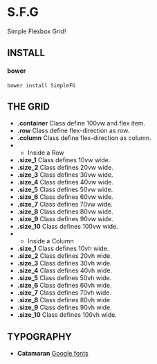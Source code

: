 # S.F.G
Simple Flexbox Grid!
## INSTALL
#### bower
```
bower install SimpleFG
```
## THE GRID

- **.container** Class define 100vw and flex item.
- **.row** Class define flex-direction as row.
- **.column** Class define flex-direction as column.
- - Inside a Row
- **.size_1** Class defines 10vw wide.
- **.size_2** Class defines 20vw wide.
- **.size_3** Class defines 30vw wide.
- **.size_4** Class defines 40vw wide.
- **.size_5** Class defines 50vw wide.
- **.size_6** Class defines 60vw wide.
- **.size_7** Class defines 70vw wide.
- **.size_8** Class defines 80vw wide.
- **.size_9** Class defines 90vw wide.
- **.size_10** Class defines 100vw wide.
- - Inside a Column
- **.size_1** Class defines 10vh wide.
- **.size_2** Class defines 20vh wide.
- **.size_3** Class defines 30vh wide.
- **.size_4** Class defines 40vh wide.
- **.size_5** Class defines 50vh wide.
- **.size_6** Class defines 60vh wide.
- **.size_7** Class defines 70vh wide.
- **.size_8** Class defines 80vh wide.
- **.size_9** Class defines 90vh wide.
- **.size_10** Class defines 100vh wide.

## TYPOGRAPHY

- **Catamaran** [Google fonts](https://www.google.com/fonts#QuickUsePlace:quickUse/Family:Catamaran:400,900)
